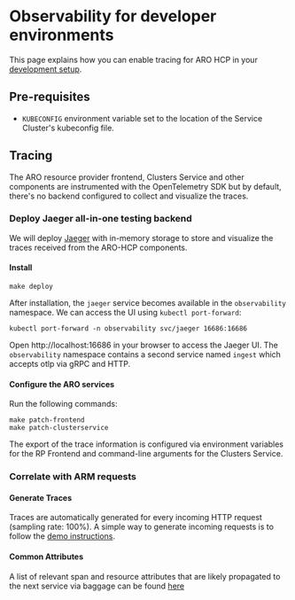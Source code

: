 # Observability for developer environments

This page explains how you can enable tracing for ARO HCP in your [development setup](../dev-infrastructure/docs/development-setup.md).

## Pre-requisites

* `KUBECONFIG` environment variable set to the location of the Service Cluster's kubeconfig file.

## Tracing

The ARO resource provider frontend, Clusters Service and other components are
instrumented with the OpenTelemetry SDK but by default, there's no backend
configured to collect and visualize the traces.

### Deploy Jaeger all-in-one testing backend

We will deploy [Jaeger](https://www.jaegertracing.io/) with in-memory storage to store and visualize the traces received from the ARO-HCP components.

#### Install

```
make deploy
```

After installation, the `jaeger` service becomes available in the `observability` namespace. We can access the UI using `kubectl port-forward`:

```
kubectl port-forward -n observability svc/jaeger 16686:16686
```

Open http://localhost:16686 in your browser to access the Jaeger UI.
The `observability` namespace contains a second service named `ingest` which accepts otlp via gRPC and HTTP.

#### Configure the ARO services

Run the following commands:

```
make patch-frontend
make patch-clusterservice
```

The export of the trace information is configured via environment variables for the RP Frontend and command-line arguments for the Clusters Service.

### Correlate with ARM requests

#### Generate Traces

Traces are automatically generated for every incoming HTTP request (sampling rate: 100%). A simple way to generate incoming requests is to follow the [demo instructions](../../demo/README.md).

#### Common Attributes

A list of relevant span and resource attributes that are likely propagated to the next service via baggage can be found [here](tracing-common-attributes.md)
